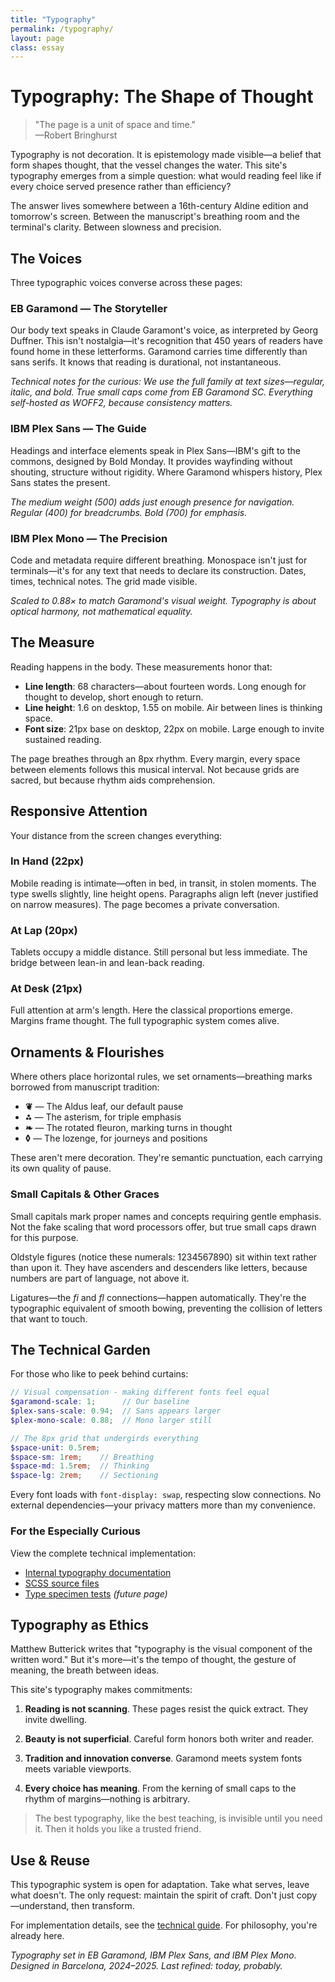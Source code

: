 ```yaml
---
title: "Typography"
permalink: /typography/
layout: page
class: essay
---
```


# Typography: The Shape of Thought

<blockquote class="poetic">
"The page is a unit of space and time."<br>
—<span class="small-caps">Robert Bringhurst</span>
</blockquote>

<p class="drop-cap">Typography is not decoration. It is epistemology made visible—a belief that form shapes thought, that the vessel changes the water. This site's typography emerges from a simple question: what would reading feel like if every choice served presence rather than efficiency?</p>

The answer lives somewhere between a <span class="oldstyle">16th</span>-century Aldine edition and tomorrow's screen. Between the manuscript's breathing room and the terminal's clarity. Between slowness and precision.

<div class="ornament philosophical"></div>

## The Voices

Three typographic voices converse across these pages:

### <span class="small-caps">EB Garamond</span> — The Storyteller
Our body text speaks in Claude Garamont's voice, as interpreted by Georg Duffner. This isn't nostalgia—it's recognition that <span class="oldstyle">450</span> years of readers have found home in these letterforms. Garamond carries time differently than sans serifs. It knows that reading is durational, not instantaneous.

*Technical notes for the curious: We use the full family at text sizes—regular, italic, and bold. True small caps come from EB Garamond SC. Everything self-hosted as WOFF2, because consistency matters.*

### <span class="small-caps">IBM Plex Sans</span> — The Guide  
Headings and interface elements speak in Plex Sans—IBM's gift to the commons, designed by Bold Monday. It provides wayfinding without shouting, structure without rigidity. Where Garamond whispers history, Plex Sans states the present.

*The medium weight (500) adds just enough presence for navigation. Regular (400) for breadcrumbs. Bold (700) for emphasis.*

### <span class="small-caps">IBM Plex Mono</span> — The Precision
Code and metadata require different breathing. Monospace isn't just for terminals—it's for any text that needs to declare its construction. Dates, times, technical notes. The grid made visible.

*Scaled to 0.88× to match Garamond's visual weight. Typography is about optical harmony, not mathematical equality.*

<div class="ornament section"></div>

## The Measure

Reading happens in the body. These measurements honor that:

- **Line length**: <span class="oldstyle">68</span> characters—about fourteen words. Long enough for thought to develop, short enough to return.
- **Line height**: <span class="oldstyle">1.6</span> on desktop, <span class="oldstyle">1.55</span> on mobile. Air between lines is thinking space.
- **Font size**: <span class="oldstyle">21</span>px base on desktop, <span class="oldstyle">22</span>px on mobile. Large enough to invite sustained reading.

The page breathes through an <span class="oldstyle">8</span>px rhythm. Every margin, every space between elements follows this musical interval. Not because grids are sacred, but because rhythm aids comprehension.

<div class="ornament musical"></div>

## Responsive Attention

Your distance from the screen changes everything:

### In Hand (<span class="oldstyle">22</span>px)
Mobile reading is intimate—often in bed, in transit, in stolen moments. The type swells slightly, line height opens. Paragraphs align left (never justified on narrow measures). The page becomes a private conversation.

### At Lap (<span class="oldstyle">20</span>px)
Tablets occupy a middle distance. Still personal but less immediate. The bridge between lean-in and lean-back reading.

### At Desk (<span class="oldstyle">21</span>px)
Full attention at arm's length. Here the classical proportions emerge. Margins frame thought. The full typographic system comes alive.

<div class="ornament travel"></div>

## Ornaments & Flourishes

Where others place horizontal rules, we set ornaments—breathing marks borrowed from manuscript tradition:

- **❦** — The Aldus leaf, our default pause
- **⁂** — The asterism, for triple emphasis
- **❧** — The rotated fleuron, marking turns in thought
- **◊** — The lozenge, for journeys and positions

These aren't mere decoration. They're semantic punctuation, each carrying its own quality of pause.

### Small Capitals & Other Graces

<span class="small-caps">Small capitals</span> mark proper names and concepts requiring gentle emphasis. Not the fake scaling that word processors offer, but true small caps drawn for this purpose.

<span class="oldstyle">Oldstyle figures</span> (notice these numerals: <span class="oldstyle">1234567890</span>) sit within text rather than upon it. They have ascenders and descenders like letters, because numbers are part of language, not above it.

Ligatures—the _fi_ and _fl_ connections—happen automatically. They're the typographic equivalent of smooth bowing, preventing the collision of letters that want to touch.

<div class="ornament personal"></div>

## The Technical Garden

For those who like to peek behind curtains:

```scss
// Visual compensation - making different fonts feel equal
$garamond-scale: 1;      // Our baseline
$plex-sans-scale: 0.94;  // Sans appears larger
$plex-mono-scale: 0.88;  // Mono larger still

// The 8px grid that undergirds everything
$space-unit: 0.5rem;
$space-sm: 1rem;    // Breathing
$space-md: 1.5rem;  // Thinking  
$space-lg: 2rem;    // Sectioning
```

Every font loads with `font-display: swap`, respecting slow connections. No external dependencies—your privacy matters more than my convenience.

### For the Especially Curious

View the complete technical implementation:
- [Internal typography documentation](/typography-guide/) 
- [SCSS source files](https://github.com/yourusername/yourrepo)
- [Type specimen tests](/specimens/) *(future page)*

<div class="ornament philosophical"></div>

## Typography as Ethics

Matthew Butterick writes that "typography is the visual component of the written word." But it's more—it's the tempo of thought, the gesture of meaning, the breath between ideas.

This site's typography makes commitments:

1. **Reading is not scanning**. These pages resist the quick extract. They invite dwelling.

2. **Beauty is not superficial**. Careful form honors both writer and reader.

3. **Tradition and innovation converse**. Garamond meets system fonts meets variable viewports.

4. **Every choice has meaning**. From the kerning of small caps to the rhythm of margins—nothing is arbitrary.

<blockquote class="whisper">
The best typography, like the best teaching, is invisible until you need it. Then it holds you like a trusted friend.
</blockquote>

<div class="ornament philosophical"></div>

## Use & Reuse

This typographic system is open for adaptation. Take what serves, leave what doesn't. The only request: maintain the spirit of craft. Don't just copy—understand, then transform.

For implementation details, see the [technical guide](/typography-guide/). For philosophy, you're already here.

<div class="ornament section"></div>

*Typography set in <span class="small-caps">EB Garamond</span>, <span class="small-caps">IBM Plex Sans</span>, and <span class="small-caps">IBM Plex Mono</span>. Designed in Barcelona, <span class="oldstyle">2024</span>–<span class="oldstyle">2025</span>. Last refined: today, probably.*